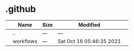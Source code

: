 # .github

<table><thead><tr class="header"><th></th><th>Name</th><th>Size</th><th>Modified</th><th></th></tr></thead><tbody><tr class="odd"><td></td><td><span class="goup">..</span></td><td>—</td><td>—</td><td></td></tr><tr class="even"><td></td><td><span class="name">workflows</span></td><td>—</td><td>Sat Oct 16 05:46:35 2021</td><td></td></tr></tbody></table>
